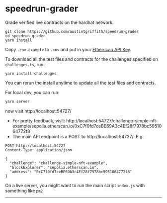 # speedrun-grader

Grade verified live contracts on the hardhat network.

```
git clone https://github.com/austintgriffith/speedrun-grader
cd speedrun-grader
yarn install
```

Copy `.env.example` to `.env` and put in your [Etherscan API Key](https://etherscan.io/apis).

To download all the test files and contracts for the challenges specified on `challenges.ts`, run:

```
yarn install-challenges
```

You can rerun the install anytime to update all the test files and contracts.

For local dev, you can run:

```bash
yarn server
```

now visit http://localhost:54727/

- For pretty feedback, visit: http://localhost:54727/challenge-simple-nft-example/sepolia.etherscan.io/0xC7f0fd7ceBE69A3c4Ef28f7978bc5951064772f8
- The main API endpoint is a POST to http://localhost:54727/. E.g:

```
POST http://localhost:54727
Content-Type: application/json

{
  "challenge": "challenge-simple-nft-example",
  "blockExplorer": "sepolia.etherscan.io",
  "address": "0xC7f0fd7ceBE69A3c4Ef28f7978bc5951064772f8"
}
```

On a live server, you might want to run the main script `index.js` with something like `pm2`

---
